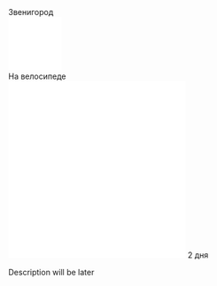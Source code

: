 
<link rel="stylesheet" href="../assets-custom/css/style-markdown.css">
<div class="cover-container" style="background-image: url('zvenigorod-rozgd.jpg');">
	<div class="cover-text">
		<div class="cover-title">Звенигород</div>
		<div class="cover-description">
			<div class="packages-location">
                <img loading="lazy" src="../assets-custom/bike-96.png" alt="" class="packages-icon">
                <div class="h4-default regular">На велосипеде</div>
            </div>
            <div>
                <img class="cover-icon" loading="lazy" src="../assets-custom/icon_time.png" alt=""  />
                <span>2 дня</span>
            </div>
		</div>
	</div>
</div>

Description will be later